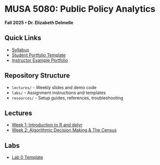 # MUSA 5080: Public Policy Analytics
**Fall 2025 • Dr. Elizabeth Delmelle**

## Quick Links
- [Syllabus](https://musa-5080-fall-2025.github.io/MUSA-5080-Fall-2025/syllabus/)
- [Student Portfolio Template](https://github.com/MUSA-5080-Fall-2025/musa-5080-fall-2025-portfolio-setup-student-portfolio-template)
- [Instructor Example Portfolio](https://ecdelmelle.github.io/MUSA-5080-instructor-portolio/)

## Repository Structure
- `lectures/` - Weekly slides and demo code
- `labs/` - Assignment instructions and templates  
- `resources/` - Setup guides, references, troubleshooting

## Lectures
- [Week 1: Introduction to R and dplyr](https://musa-5080-fall-2025.github.io/MUSA-5080-Fall-2025/lectures/week-01-intro/week1_lecture_slides.html)
- [Week 2: Algorithmic Decision Making & The Census](https://musa-5080-fall-2025.github.io/MUSA-5080-Fall-2025/blob/main/lectures/week-02/lectures/week2_slides.html)

## Labs  
- [Lab 0 Template](labs/lab_0/lab0_template.qmd)
